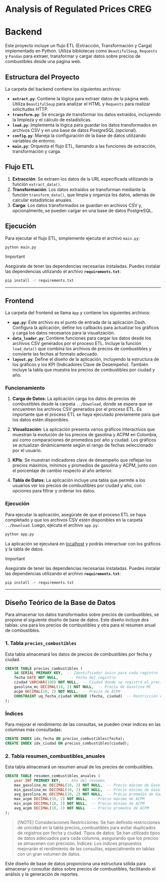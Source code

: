 # Analysis of Regulated Prices CREG

# Backend

Este proyecto incluye un flujo ETL (Extracción, Transformación y Carga) implementado en Python. Utiliza bibliotecas como `BeautifulSoup`, `Requests` y `Pandas` para extraer, transformar y cargar datos sobre precios de combustibles desde una página web.

## Estructura del Proyecto

La carpeta del backend contiene los siguientes archivos:

- **`extract.py`**: Contiene la lógica para extraer datos de la página web. Utiliza `BeautifulSoup` para analizar el HTML y `Requests` para realizar solicitudes HTTP.
- **`transform.py`**: Se encarga de transformar los datos extraídos, incluyendo la limpieza y el cálculo de estadísticas.
- **`load.py`**: Implementa la lógica para guardar los datos transformados en archivos CSV y en una base de datos PostgreSQL (opcional).
- **`config.py`**: Maneja la configuración de la base de datos utilizando variables de entorno.
- **`main.py`**: Orquesta el flujo ETL, llamando a las funciones de extracción, transformación y carga.

## Flujo ETL

1. **Extracción**: Se extraen los datos de la URL especificada utilizando la función `extract_data()`.
2. **Transformación**: Los datos extraídos se transforman mediante la función `transform_data()`, que limpia y organiza los datos, además de calcular estadísticas anuales.
3. **Carga**: Los datos transformados se guardan en archivos CSV y, opcionalmente, se pueden cargar en una base de datos PostgreSQL.

## Ejecución

Para ejecutar el flujo ETL, simplemente ejecuta el archivo `main.py`:
```bash
python main.py
```

> [!IMPORTANT]
> Asegúrate de tener las dependencias necesarias instaladas. Puedes instalar las dependencias utilizando el archivo **`requirements.txt`**:
```bash
pip install -r requirements.txt
```

---

## Frontend

La carpeta del frontend se llama `App` y contiene los siguientes archivos:

- **`app.py`**: Este archivo es el punto de entrada de la aplicación Dash. Configura la aplicación, define los callbacks para actualizar los gráficos y carga los datos necesarios para la visualización.
- **`data_loader.py`**: Contiene funciones para cargar los datos desde los archivos CSV generados por el proceso ETL. Incluye la función `load_data()` que combina los archivos de precios de combustibles y convierte las fechas al formato adecuado.
- **`layout.py`**: Define el diseño de la aplicación, incluyendo la estructura de los gráficos y los KPI (Indicadores Clave de Desempeño). También incluye la tabla que muestra los precios de combustibles por ciudad y año.

### Funcionamiento

1. **Carga de Datos**: La aplicación carga los datos de precios de combustibles desde la carpeta `../Download`, donde se espera que se encuentren los archivos CSV generados por el proceso ETL. Es importante que el proceso ETL se haya ejecutado previamente para que los datos estén disponibles.

2. **Visualización**: La aplicación presenta varios gráficos interactivos que muestran la evolución de los precios de gasolina y ACPM en Colombia, así como comparaciones de promedios por año y ciudad. Los gráficos se actualizan dinámicamente según el rango de fechas seleccionado por el usuario.

3. **KPIs**: Se muestran indicadores clave de desempeño que reflejan los precios máximos, mínimos y promedios de gasolina y ACPM, junto con el porcentaje de cambio respecto al año anterior.

4. **Tabla de Datos**: La aplicación incluye una tabla que permite a los usuarios ver los precios de combustibles por ciudad y año, con opciones para filtrar y ordenar los datos.

### Ejecución

Para ejecutar la aplicación, asegúrate de que el proceso ETL se haya completado y que los archivos CSV estén disponibles en la carpeta `../Download`. Luego, ejecuta el archivo `app.py`:

```bash
python app.py
```

La aplicación se ejecutará en [localhost](http://127.0.0.1:8000) y podrás interactuar con los gráficos y la tabla de datos.

> [!IMPORTANT]
> Asegúrate de tener las dependencias necesarias instaladas. Puedes instalar las dependencias utilizando el archivo **`requirements.txt`**:
```bash
pip install -r requirements.txt
```

---

## Diseño Teórico de la Base de Datos

Para almacenar los datos transformados sobre precios de combustibles, se propone el siguiente diseño de base de datos. Este diseño incluye dos tablas: una para los precios de combustibles y otra para el resumen anual de combustibles.

### 1. Tabla `precios_combustibles`

Esta tabla almacenará los datos de precios de combustibles por fecha y ciudad.

```sql
CREATE TABLE precios_combustibles (
    id SERIAL PRIMARY KEY,  -- Identificador único para cada registro
    fecha DATE NOT NULL,     -- Fecha del registro
    ciudad VARCHAR(100) NOT NULL,  -- Ciudad donde se registró el precio
    gasolina_mc DECIMAL(10, 2) NOT NULL,  -- Precio de Gasolina MC
    acpm DECIMAL(10, 2) NOT NULL,  -- Precio de ACPM
    CONSTRAINT uq_fecha_ciudad UNIQUE (fecha, ciudad)  -- Restricción de unicidad
);
```

### Índices
Para mejorar el rendimiento de las consultas, se pueden crear índices en las columnas más consultadas:
```sql
CREATE INDEX idx_fecha ON precios_combustibles(fecha);
CREATE INDEX idx_ciudad ON precios_combustibles(ciudad);
```

### 2. Tabla resumen_combustibles_anuales
Esta tabla almacenará un resumen anual de los precios de combustibles.
```sql
CREATE TABLE resumen_combustibles_anuales (
    year INT PRIMARY KEY,  -- Año del resumen
    max_gasolina_mc DECIMAL(10, 2) NOT NULL,  -- Precio máximo de Gasolina MC
    min_gasolina_mc DECIMAL(10, 2) NOT NULL,  -- Precio mínimo de Gasolina MC
    avg_gasolina_mc DECIMAL(10, 2) NOT NULL,  -- Precio promedio de Gasolina MC
    max_acpm DECIMAL(10, 2) NOT NULL,  -- Precio máximo de ACPM
    min_acpm DECIMAL(10, 2) NOT NULL,  -- Precio mínimo de ACPM
    avg_acpm DECIMAL(10, 2) NOT NULL   -- Precio promedio de ACPM
);
```

> [!NOTE] Consideraciones
> Restricciones: Se han definido restricciones de unicidad en la tabla precios_combustibles para evitar duplicados de registros por fecha y ciudad.
> Tipos de datos: Se han utilizado tipos de datos adecuados para cada columna, asegurando que los precios se almacenen con precisión.
> Índices: Los índices propuestos mejorarán el rendimiento de las consultas, especialmente en tablas con un gran volumen de datos.

Este diseño de base de datos proporciona una estructura sólida para almacenar y consultar datos sobre precios de combustibles, facilitando el análisis y la generación de reportes.
